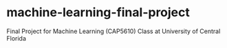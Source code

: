 # machine-learning-final-project
Final Project for Machine Learning (CAP5610) Class at University of Central Florida
